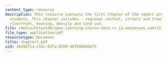 ```yaml
---
content_type: resource
description: This resource contains the first chapter of the report prepared by the
  students. This chapter includes - regional context, streets and transportation,
  riverfront, housing, density and land use.
file: /media/https%3A/open-learning-course-data-rc.s3.amazonaws.com/11-952-gaoming-studio-china-spring-2005/26d92f1ac5dc93fa9209d0f65894d473_chapter1.pdf
file_type: application/pdf
resourcetype: Document
title: chapter1.pdf
uid: 26d92f1a-c5dc-93fa-9209-d0f65894d473
---
```


